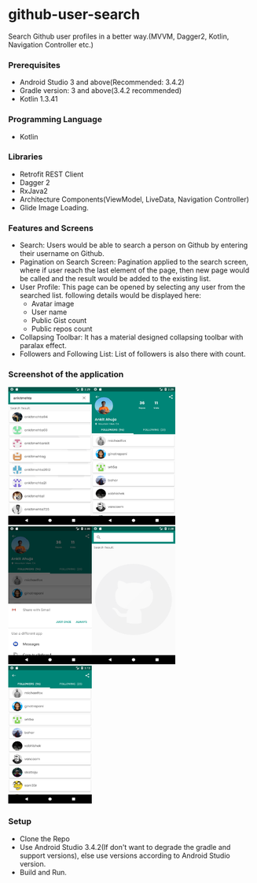 # github-user-search
Search Github user profiles in a better way.(MVVM, Dagger2, Kotlin, Navigation Controller etc.)

### Prerequisites
 - Android Studio 3 and above(Recommended: 3.4.2)
 - Gradle version: 3 and above(3.4.2 recommended)
 - Kotlin 1.3.41
 
### Programming Language
 - Kotlin

### Libraries
 - Retrofit REST Client
 - Dagger 2
 - RxJava2
 - Architecture Components(ViewModel, LiveData, Navigation Controller)
 - Glide Image Loading.
 
 ### Features and Screens
  - Search: Users would be able to search a person on Github by entering their username on Github. 
  - Pagination on Search Screen: Pagination applied to the search screen, where if user reach the last element of the page, then new page would be called and the result would be added to the existing list.
  - User Profile: This page can be opened by selecting any user from the searched list. following details would be displayed here: 
      - Avatar image
      - User name
      - Public Gist count
      - Public repos count
  - Collapsing Toolbar: It has a material designed collapsing toolbar with paralax effect.
  - Followers and Following List: List of followers is also there with count.

### Screenshot of the application
<img src = "screenshots/search_result_page.png" width=170 height=280/><img src = "screenshots/user_profile_page.png" width=170 height=280/><img src = "screenshots/share_intent_popup.png" width=170 height=280/><img src = "screenshots/search_empty_page.png" width=170 height=280/><img src = "screenshots/paralax_tab.png" width=170 height=280/>

### Setup
   - Clone the Repo
   - Use Android Studio 3.4.2(If don't want to degrade the gradle and support versions), else use versions according to Android Studio version.
   - Build and Run.
   
